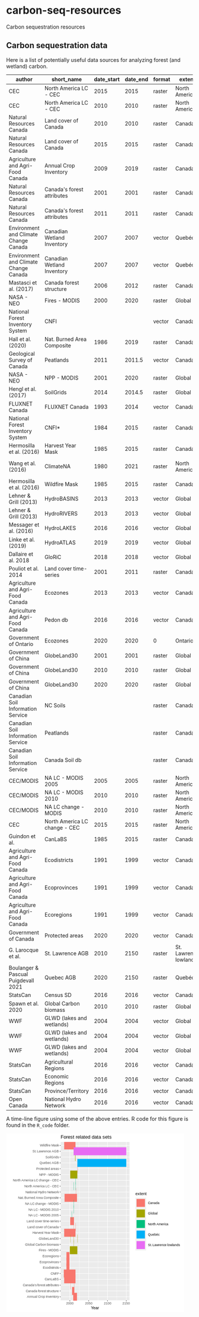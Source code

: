 # carbon-seq-resources
Carbon sequestration resources
## Carbon sequestration data
Here is a list of potentially useful data sources for analyzing forest (and wetland) carbon.

|author|short_name|date_start|date_end|format|extent|potential_uses| url_data|url_paper|
|-----|-----|-----|-----|-----|-----|-----|-----|-----|
|CEC|North America LC - CEC|2015|2015|raster|North America||[data link]( http://www.cec.org/files/atlas)||
|CEC|North America LC - CEC|2010|2010|raster|North America||[data link]( http://www.cec.org/files/atlas)||
|Natural Resources Canada |Land cover of Canada|2010|2010|raster|Canada||[data link](https://open.canada.ca/data/en/dataset/c688b87f-e85f-4842-b0e1-a8f79ebf1133)||
|Natural Resources Canada |Land cover of Canada|2015|2015|raster|Canada||[data link](https://open.canada.ca/data/en/dataset/4e615eae-b90c-420b-adee-2ca35896caf6)||
|Agriculture and Agri-Food Canada |Annual Crop Inventory|2009|2019|raster|Canada||[data link](https://www.agr.gc.ca/atlas/data_donnees/agr/annualCropInventory/tif/2019/)||
|Natural Resources Canada|Canada's forest attributes|2001|2001|raster|Canada||[data link](https://ftp.maps.canada.ca/pub/nrcan_rncan/Forests_Foret/canada-forests-attributes_attributs-forests-canada/)|[paper link](https://cdnsciencepub.com/doi/10.1139/cjfr-2017-0184)|
|Natural Resources Canada|Canada's forest attributes|2011|2011|raster|Canada||[data link](https://open.canada.ca/data/en/dataset/ec9e2659-1c29-4ddb-87a2-6aced147a990)|[paper link](https://cdnsciencepub.com/doi/10.1139/cjfr-2017-0184)|
|Environment and Climate Change Canada|Canadian Wetland Inventory|2007|2007|vector|Quebéc||[data link](https://open.canada.ca/data/en/dataset/2381fe32-653c-431b-b520-a85b2396e377)||
|Environment and Climate Change Canada|Canadian Wetland Inventory|2007|2007|vector|Quebéc||[data link](https://open.canada.ca/data/en/dataset/09f46d71-6feb-4f8f-8eb5-a58a58b06af5)||
|Mastasci et al. (2017)|Canada forest structure|2006|2012|raster|Canada|||[paper link](https://www.sciencedirect.com/science/article/pii/S0034425718303572)|
|NASA - NEO|Fires - MODIS|2000|2020|raster|Global||[data link](https://earthobservatory.nasa.gov/global-maps/MOD14A1_M_FIRE)||
|National Forest Inventory System|CNFI|||vector|Canada||||
|Hall et al. (2020)|Nat. Burned Area Composite|1986|2019|raster|Canada|||[paper link](https://www.publish.csiro.au/wf/WF19201)|
|Geological Survey of Canada|Peatlands|2011|2011.5|vector|Canada||[data link](https://geoscan.nrcan.gc.ca/starweb/geoscan/servlet.starweb?path=geoscan/fulle.web&search1=R=288786)||
|NASA - NEO|NPP - MODIS|2001|2020|raster|Global||[data link](https://lpdaac.usgs.gov/products/mod17a3hv006/)||
|Hengl et al. (2017)|SoilGrids|2014|2014.5|raster|Global||[data link](https://soilgrids.org/)||
|FLUXNET Canada|FLUXNET Canada|1993|2014|vector|Canada|Validate satellite data|[data link](https://daac.ornl.gov/cgi-bin/dsviewer.pl?ds_id=1335)|[paper link](https://daac.ornl.gov/FLUXNET/guides/FLUXNET_Canada.html)|
|National Forest Inventory System|CNFI*|1984|2015|raster|Canada||[data link](https://opendata.nfis.org/mapserver/nfis-change_eng.html)||
|Hermosilla et al. (2016)|Harvest Year Mask|1985|2015|raster|Canada|STSMs|[data link](https://opendata.nfis.org/mapserver/nfis-change_eng.html)|[paper link](https://www.tandfonline.com/doi/full/10.1080/17538947.2016.1187673)|
|Wang et al. (2016)|ClimateNA|1980|2021|raster|North America|Account for climate change|[data link](https://sites.ualberta.ca/~ahamann/data/climatena.html)|[paper link](https://journals.plos.org/plosone/article?id=10.1371/journal.pone.0156720)|
|Hermosilla et al. (2016)|Wildfire Mask|1985|2015|raster|Canada|STSMs|[data link](https://www.tandfonline.com/doi/full/10.1080/17538947.2016.1187673)||
|Lehner & Grill (2013) |HydroBASINS|2013|2013|vector|Global||[data link](https://www.hydrosheds.org/page/hydrobasins)|[paper link](https://doi.org/10.1002/hyp.9740)|
|Lehner & Grill (2013) |HydroRIVERS|2013|2013|vector|Global||[data link](https://www.hydrosheds.org/page/hydrorivers)|[paper link](https://doi.org/10.1002/hyp.9740)|
|Messager et al. (2016)|HydroLAKES|2016|2016|vector|Global||[data link](https://www.hydrosheds.org/page/hydrolakes)|[paper link](https://www.nature.com/articles/ncomms13603)|
|Linke et al. (2019)|HydroATLAS|2019|2019|vector|Global||[data link](https://figshare.com/articles/dataset/HydroATLAS_version_1_0/9890531)|[paper link](https://www.nature.com/articles/s41597-019-0300-6)|
|Dallaire et al. 2018|GloRiC|2018|2018|vector|Global||[data link](https://www.hydrosheds.org/page/gloric)|[paper link](https://iopscience.iop.org/article/10.1088/1748-9326/aad8e9)|
|Pouliot et al. 2014|Land cover time-series|2001|2011|raster|Canada|||[paper link](https://doi.org/10.1016/j.rse.2013.10.004)|
|Agriculture and Agri-Food Canada|Ecozones|2013|2013|vector|Canada||[data link](https://open.canada.ca/data/en/dataset/7ad7ea01-eb23-4824-bccc-66adb7c5bdf8)||
|Agriculture and Agri-Food Canada|Pedon db|2016|2016|vector|Canada||[data link](https://open.canada.ca/data/en/dataset/6457fad6-b6f5-47a3-9bd1-ad14aea4b9e0)||
|Government of Ontario|Ecozones|2020|2020|0|Ontario||[data link](https://open.canada.ca/data/en/dataset/092130fc-7eed-480e-9dee-f0c564ba11df)||
|Government of China|GlobeLand30|2001|2001|raster|Global||[data link](http://www.globallandcover.com/Page/EN_sysFrame/dataIntroduce.html?columnID=81&head=references&para=references&type=data)|[paper link](https://www.nature.com/articles/514434c)|
|Government of China|GlobeLand30|2010|2010|raster|Global||[data link](http://www.globallandcover.com/Page/EN_sysFrame/dataIntroduce.html?columnID=81&head=references&para=references&type=data)|[paper link](https://www.nature.com/articles/514434c)|
|Government of China|GlobeLand30|2020|2020|raster|Global||[data link](http://www.globallandcover.com/Page/EN_sysFrame/dataIntroduce.html?columnID=81&head=references&para=references&type=data)||
|Canadian Soil Information Service|NC Soils|||raster|Canada||[data link](https://sis.agr.gc.ca/cansis/interpretations/carbon/northerncircumpolar.zip)|[paper link](https://sis.agr.gc.ca/cansis/interpretations/carbon/index.html)|
|Canadian Soil Information Service|Peatlands|||raster|Canada||[data link](https://sis.agr.gc.ca/cansis/interpretations/carbon/peatlandofCanada.zip)|[paper link](https://sis.agr.gc.ca/cansis/interpretations/carbon/index.html)|
|Canadian Soil Information Service|Canada Soil db|||raster|Canada||[data link](https://sis.agr.gc.ca/cansis/interpretations/carbon/soilcarbonofCanada.zip)|[paper link](https://sis.agr.gc.ca/cansis/interpretations/carbon/index.html)|
|CEC/MODIS|NA LC - MODIS 2005|2005|2005|raster|North America||[data link]( http://www.cec.org/files/atlas)||
|CEC/MODIS|NA LC - MODIS 2010|2010|2010|raster|North America||[data link]( http://www.cec.org/files/atlas)||
|CEC/MODIS|NA LC change - MODIS|2010|2010|raster|North America||[data link]( http://www.cec.org/files/atlas)||
|CEC|North America LC change - CEC|2015|2015|raster|North America||[data link]( http://www.cec.org/files/atlas)||
|Guindon et al.|CanLaBS|1985|2015|raster|Canada||[data link](https://open.canada.ca/data/en/dataset/b1f61b7e-4ba6-4244-bc79-c1174f2f92cd)|[paper link](https://cdnsciencepub.com/doi/10.1139/cjfr-2020-0353)|
|Agriculture and Agri-Food Canada |Ecodistricts|1991|1999|vector|Canada||[data link](https://open.canada.ca/data/en/dataset/fe9fd41c-1f67-4bc5-809d-05b62986b26b)||
|Agriculture and Agri-Food Canada |Ecoprovinces|1991|1999|vector|Canada||[data link](https://open.canada.ca/data/en/dataset/98fa7335-fbfe-4289-9a0e-d6bf3874b424)||
|Agriculture and Agri-Food Canada |Ecoregions|1991|1999|vector|Canada||[data link](https://open.canada.ca/data/en/dataset/ade80d26-61f5-439e-8966-73b352811fe6)||
|Government of Canada|Protected areas|2020|2020|vector|Canada||[data link](https://www.canada.ca/en/environment-climate-change/services/national-wildlife-areas/protected-conserved-areas-database.html)||
|G. Larocque et al.|St. Lawrence AGB|2010|2150|raster|St. Lawrence lowlands||||
|Boulanger & Pascual Puigdevall 2021|Quebec AGB|2020|2150|raster|Quebéc|||[paper link](https://doi.org/10.1007/s10980-021-01241-7)|
|StatsCan|Census SD|2016|2016|vector|Canada||[data link](https://www12.statcan.gc.ca/census-recensement/2011/geo/bound-limit/bound-limit-2016-eng.cfm)||
|Spawn et al. 2020|Global Carbon biomass|2010|2010|raster|Global||[data link](https://daac.ornl.gov/cgi-bin/dsviewer.pl?ds_id=1763)|[paper link](https://www.nature.com/articles/s41597-020-0444-4)|
|WWF|GLWD (lakes and wetlands)|2004|2004|vector|Global||[data link](https://www.worldwildlife.org/publications/global-lakes-and-wetlands-database-large-lake-polygons-level-1)||
|WWF|GLWD (lakes and wetlands)|2004|2004|vector|Global||[data link](https://www.worldwildlife.org/publications/global-lakes-and-wetlands-database-small-lake-polygons-level-2)||
|WWF|GLWD (lakes and wetlands)|2004|2004|vector|Global||[data link](https://www.worldwildlife.org/publications/global-lakes-and-wetlands-database-lakes-and-wetlands-grid-level-3)||
|StatsCan|Agricultural Regions|2016|2016|vector|Canada||[data link](https://www12.statcan.gc.ca/census-recensement/2011/geo/bound-limit/bound-limit-2016-eng.cfm)||
|StatsCan|Economic Regions|2016|2016|vector|Canada||[data link](https://www12.statcan.gc.ca/census-recensement/2011/geo/bound-limit/bound-limit-2016-eng.cfm)||
|StatsCan|Province/Territory|2016|2016|vector|Canada||[data link](https://www12.statcan.gc.ca/census-recensement/2011/geo/bound-limit/bound-limit-2016-eng.cfm)||
|Open Canada|National Hydro Network|2016|2016|vector|Canada||[data link](https://open.canada.ca/data/en/dataset/a4b190fe-e090-4e6d-881e-b87956c07977)||


A time-line figure using some of the above entries. R code for this figure is found in the `R_code` folder.

![Forest related data time-line](./images/forest_data_sets1.png "Forest related data time-line")




